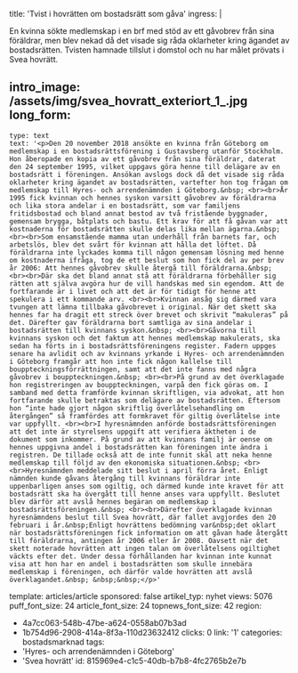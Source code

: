 title: 'Tvist i hovrätten om bostadsrätt som gåva'
ingress: |
  <p><span class="TextRun BCX0 SCXW121522283"><span class="NormalTextRun BCX0 SCXW121522283">En kvinna sökte medlemskap i en brf med stöd av ett gåvobrev från sina föräldrar, men blev nekad då det visade sig råda oklarheter kring ägandet av bostadsrätten. Tvisten hamnade tillslut i domstol och nu har målet prövats i Svea hovrätt.</span></span>
  </p>
  
intro_image: /assets/img/svea_hovratt_exteriort_1_.jpg
long_form:
  -
    type: text
    text: '<p>Den 20 november 2018 ansökte en kvinna från Göteborg om medlemskap i en bostadsrättsförening i Gustavsberg utanför Stockholm. Hon åberopade en kopia av ett gåvobrev från sina föräldrar, daterat den 24 september 1995, vilket uppgavs göra henne till delägare av en bostadsrätt i föreningen. Ansökan avslogs dock då det visade sig råda oklarheter kring ägandet av bostadsrätten, vartefter hon tog frågan om medlemskap till Hyres- och arrendenämnden i Göteborg.&nbsp; <br><br>År 1995 fick kvinnan och hennes syskon varsitt gåvobrev av föräldrarna och lika stora andelar i en bostadsrätt, som var familjens fritidsbostad och bland annat bestod av två fristående byggnader, gemensam brygga, båtplats och bastu. Ett krav för att få gåvan var att kostnaderna för bostadsrätten skulle delas lika mellan ägarna.&nbsp; <br><br>Som ensamstående mamma utan underhåll från barnets far, och arbetslös, blev det svårt för kvinnan att hålla det löftet. Då föräldrarna inte lyckades komma till någon gemensam lösning med henne om kostnaderna ifråga, tog de ett beslut som hon fick del av per brev år 2006: Att hennes gåvobrev skulle återgå till föräldrarna.&nbsp; <br><br>Där ska det bland annat stå att föräldrarna förbehåller sig rätten att själva avgöra hur de vill handskas med sin egendom. Att de fortfarande är i livet och att det är för tidigt för henne att spekulera i ett kommande arv. <br><br>Kvinnan ansåg sig därmed vara tvungen att lämna tillbaka gåvobrevet i original. När det skett ska hennes far ha dragit ett streck över brevet och skrivit “makuleras” på det. Därefter gav föräldrarna bort samtliga av sina andelar i bostadsrätten till kvinnans syskon.&nbsp; <br><br>Gåvorna till kvinnans syskon och det faktum att hennes medlemskap makulerats, ska sedan ha förts in i bostadsrättsföreningens register. Fadern uppges senare ha avlidit och av kvinnans yrkande i Hyres- och arrendenämnden i Göteborg framgår att hon inte fick någon kallelse till bouppteckningsförrättningen, samt att det inte fanns med några gåvobrev i bouppteckningen.&nbsp; <br><br>På grund av det överklagade hon registreringen av bouppteckningen, varpå den fick göras om. I samband med detta framförde kvinnan skriftligen, via advokat, att hon fortfarande skulle betraktas som delägare av bostadsrätten. Eftersom hon “inte hade gjort någon skriftlig överlåtelsehandling om återgången” så framfördes att formkravet för giltig överlåtelse inte var uppfyllt. <br><br>I hyresnämnden anförde bostadsrättsföreningen att det inte är styrelsens uppgift att verifiera äktheten i de dokument som inkommer. På grund av att kvinnans familj är oense om hennes uppgivna andel i bostadsrätten kan föreningen inte ändra i registren. De tillade också att de inte funnit skäl att neka henne medlemskap till följd av den ekonomiska situationen.&nbsp; <br><br>Hyresnämnden meddelade sitt beslut i april förra året. Enligt nämnden kunde gåvans återgång till kvinnans föräldrar inte uppenbarligen anses som ogiltig, och därmed kunde inte kravet för att bostadsrätt ska ha övergått till henne anses vara uppfyllt. Beslutet blev därför att avslå hennes begäran om medlemskap i bostadsrättsföreningen.&nbsp; <br><br>Därefter överklagade kvinnan hyresnämndens beslut till Svea hovrätt, där fallet avgjordes den 20 februari i år.&nbsp;Enligt hovrättens bedömning var&nbsp;det oklart när bostadsrättsföreningen fick information om att gåvan hade återgått till föräldrarna, antingen år 2006 eller år 2008. Oavsett när det skett noterade hovrätten att ingen talan om överlåtelsens ogiltighet väckts efter det. Under dessa förhållanden har kvinnan inte kunnat visa att hon har en andel i bostadsrätten som skulle innebära medlemskap i föreningen, och därför valde hovrätten att avslå överklagandet.&nbsp; &nbsp;&nbsp;</p>'
template: articles/article
sponsored: false
artikel_typ: nyhet
views: 5076
puff_font_size: 24
article_font_size: 24
topnews_font_size: 42
region:
  - 4a7cc063-548b-47be-a624-0558ab07b3ad
  - 1b754d96-2908-414a-8f3a-110d23632412
clicks: 0
link: '1'
categories: bostadsmarknad
tags:
  - 'Hyres- och arrendenämnden i Göteborg'
  - 'Svea hovrätt'
id: 815969e4-c1c5-40db-b7b8-4fc2765b2e7b
